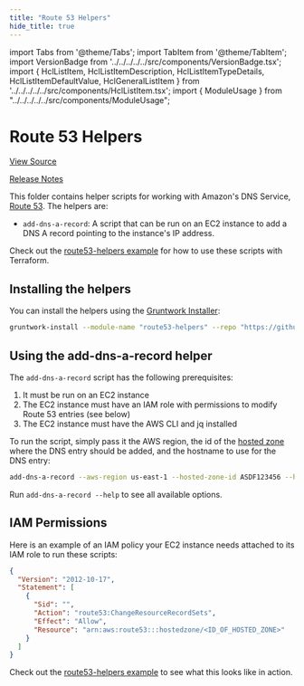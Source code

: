 ```yaml
---
title: "Route 53 Helpers"
hide_title: true
---
```


import Tabs from '@theme/Tabs';
import TabItem from '@theme/TabItem';
import VersionBadge from '../../../../../src/components/VersionBadge.tsx';
import { HclListItem, HclListItemDescription, HclListItemTypeDetails, HclListItemDefaultValue, HclGeneralListItem } from '../../../../../src/components/HclListItem.tsx';
import { ModuleUsage } from "../../../../../src/components/ModuleUsage";

<VersionBadge repoTitle="Module Server" version="0.15.3" lastModifiedVersion="0.13.4"/>

# Route 53 Helpers

<a href="https://github.com/tnn-tnn-tnn-tnn-tnn-gruntwork-io/terraform-aws-server/tree/v0.15.3/modules/route53-helpers" className="link-button" title="View the source code for this module in GitHub.">View Source</a>

<a href="https://github.com/tnn-tnn-tnn-tnn-tnn-gruntwork-io/terraform-aws-server/releases/tag/v0.13.4" className="link-button" title="Release notes for only versions which impacted this module.">Release Notes</a>

This folder contains helper scripts for working with Amazon's DNS Service, [Route 53](https://aws.amazon.com/route53/).
The helpers are:

*   `add-dns-a-record`: A script that can be run on an EC2 instance to add a DNS A record pointing to the instance's IP
    address.

Check out the [route53-helpers example](https://github.com/tnn-tnn-tnn-tnn-tnn-gruntwork-io/terraform-aws-server/tree/v0.15.3/examples/route53-helpers) for how to use these scripts with Terraform.

## Installing the helpers

You can install the helpers using the [Gruntwork Installer](https://github.com/tnn-tnn-tnn-tnn-tnn-gruntwork-io/gruntwork-installer):

```bash
gruntwork-install --module-name "route53-helpers" --repo "https://github.com/tnn-tnn-tnn-tnn-tnn-gruntwork-io/terraform-aws-server" --tag "0.0.3"
```

## Using the add-dns-a-record helper

The `add-dns-a-record` script has the following prerequisites:

1.  It must be run on an EC2 instance
2.  The EC2 instance must have an IAM role with permissions to modify Route 53 entries (see below)
3.  The EC2 instance must have the AWS CLI and jq installed

To run the script, simply pass it the AWS region, the id of the [hosted
zone](http://docs.aws.amazon.com/Route53/latest/DeveloperGuide/AboutHostedZones.html) where the DNS entry should be
added, and the hostname to use for the DNS entry:

```bash
add-dns-a-record --aws-region us-east-1 --hosted-zone-id ASDF123456 --hostname foo.my-company.com
```

Run `add-dns-a-record --help` to see all available options.

## IAM Permissions

Here is an example of an IAM policy your EC2 instance needs attached to its IAM role to run these scripts:

```json
{
  "Version": "2012-10-17",
  "Statement": [
    {
      "Sid": "",
      "Action": "route53:ChangeResourceRecordSets",
      "Effect": "Allow",
      "Resource": "arn:aws:route53:::hostedzone/<ID_OF_HOSTED_ZONE>"
    }
  ]
}
```

Check out the [route53-helpers example](https://github.com/tnn-tnn-tnn-tnn-tnn-gruntwork-io/terraform-aws-server/tree/v0.15.3/examples/route53-helpers) to see what this looks like in action.


<!-- ##DOCS-SOURCER-START
{
  "originalSources": [
    "https://github.com/tnn-tnn-tnn-tnn-tnn-gruntwork-io/terraform-aws-server/tree/v0.15.3/modules/route53-helpers/readme.md",
    "https://github.com/tnn-tnn-tnn-tnn-tnn-gruntwork-io/terraform-aws-server/tree/v0.15.3/modules/route53-helpers/variables.tf",
    "https://github.com/tnn-tnn-tnn-tnn-tnn-gruntwork-io/terraform-aws-server/tree/v0.15.3/modules/route53-helpers/outputs.tf"
  ],
  "sourcePlugin": "module-catalog-api",
  "hash": "7b07e2be98f93ea44c65110230a8b92d"
}
##DOCS-SOURCER-END -->
